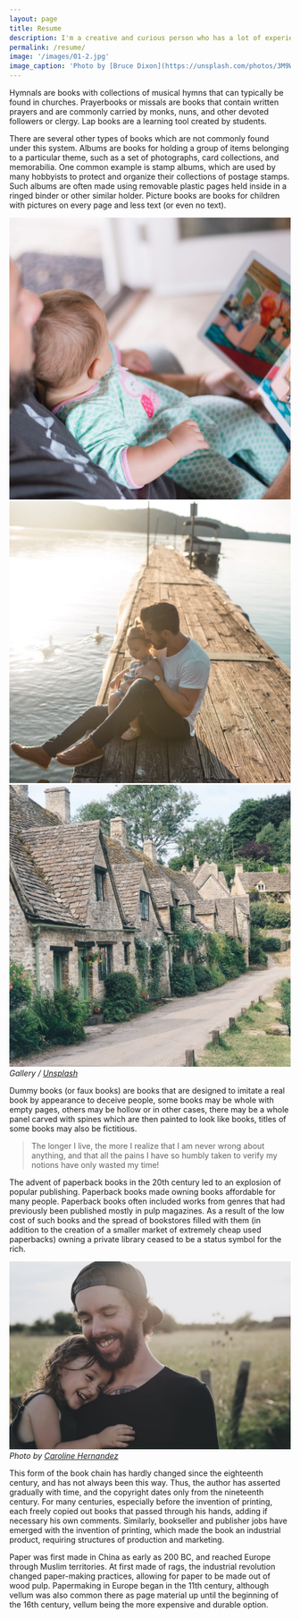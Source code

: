 ```yaml
---
layout: page
title: Resume
description: I'm a creative and curious person who has a lot of experience and fond moments working with design, websites, and marketing.
permalink: /resume/
image: '/images/01-2.jpg'
image_caption: 'Photo by [Bruce Dixon](https://unsplash.com/photos/3M9WJQVHzog) on [Unsplash](https://unsplash.com/)'
---
```


Hymnals are books with collections of musical hymns that can typically be found in churches. Prayerbooks or missals are books that contain written prayers and are commonly carried by monks, nuns, and other devoted followers or clergy. Lap books are a learning tool created by students.

There are several other types of books which are not commonly found under this system. Albums are books for holding a group of items belonging to a particular theme, such as a set of photographs, card collections, and memorabilia. One common example is stamp albums, which are used by many hobbyists to protect and organize their collections of postage stamps. Such albums are often made using removable plastic pages held inside in a ringed binder or other similar holder. Picture books are books for children with pictures on every page and less text (or even no text).

<div class="gallery-box">
  <div class="gallery">
    <img src="/images/100.jpg" loading="lazy">
    <img src="/images/101.jpg" loading="lazy">
    <img src="/images/102.jpg" loading="lazy">
  </div>
  <em>Gallery / <a href="https://unsplash.com/" target="_blank">Unsplash</a></em>
</div>

Dummy books (or faux books) are books that are designed to imitate a real book by appearance to deceive people, some books may be whole with empty pages, others may be hollow or in other cases, there may be a whole panel carved with spines which are then painted to look like books, titles of some books may also be fictitious.

> The longer I live, the more I realize that I am never wrong about anything, and that all the pains I have so humbly taken to verify my notions have only wasted my time!

The advent of paperback books in the 20th century led to an explosion of popular publishing. Paperback books made owning books affordable for many people. Paperback books often included works from genres that had previously been published mostly in pulp magazines. As a result of the low cost of such books and the spread of bookstores filled with them (in addition to the creation of a smaller market of extremely cheap used paperbacks) owning a private library ceased to be a status symbol for the rich.

<div class="gallery-box">
  <div class="gallery">
    <img src="/images/103.jpg" loading="lazy">
  </div>
  <em>Photo by <a href="https://unsplash.com/photos/TMpQ5R9mbOc" target="_blank">Caroline Hernandez</a></em>
</div>

This form of the book chain has hardly changed since the eighteenth century, and has not always been this way. Thus, the author has asserted gradually with time, and the copyright dates only from the nineteenth century. For many centuries, especially before the invention of printing, each freely copied out books that passed through his hands, adding if necessary his own comments. Similarly, bookseller and publisher jobs have emerged with the invention of printing, which made the book an industrial product, requiring structures of production and marketing.

Paper was first made in China as early as 200 BC, and reached Europe through Muslim territories. At first made of rags, the industrial revolution changed paper-making practices, allowing for paper to be made out of wood pulp. Papermaking in Europe began in the 11th century, although vellum was also common there as page material up until the beginning of the 16th century, vellum being the more expensive and durable option.